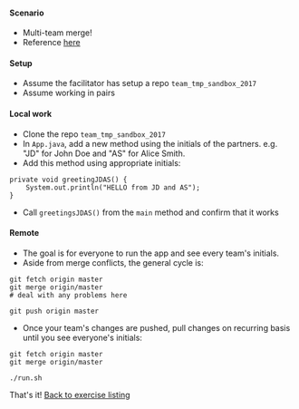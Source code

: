 
#### Scenario

* Multi-team merge!
* Reference [here](https://git-scm.com/book/en/v2/Git-Basics-Working-with-Remotes)

#### Setup

* Assume the facilitator has setup a repo `team_tmp_sandbox_2017`
* Assume working in pairs

#### Local work

* Clone the repo `team_tmp_sandbox_2017`
* In `App.java`, add a new method using the initials of the partners. e.g. "JD" for John Doe and "AS" for Alice Smith.
* Add this method using appropriate initials:
```
private void greetingJDAS() {
    System.out.println("HELLO from JD and AS");
}
```
* Call `greetingsJDAS()` from the `main` method and confirm that it works

#### Remote 

* The goal is for everyone to run the app and see every team's initials.
* Aside from merge conflicts, the general cycle is:
```
git fetch origin master
git merge origin/master
# deal with any problems here

git push origin master
```
* Once your team's changes are pushed, pull changes on recurring basis until you see everyone's initials:
```
git fetch origin master
git merge origin/master

./run.sh
```

That's it! [Back to exercise listing](./Exercises.md)
